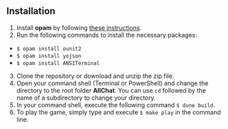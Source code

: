 ## Installation
1. Install **opam** by following [these instructions](https://opam.ocaml.org/doc/Install.html).
2. Run the following commands to install the necessary packages:
- `$ opam install ounit2`
- `$ opam install yojson`
- `$ opam install ANSITerminal`
3. Clone the repository or download and unzip the zip file.
4. Open your command shell (Terminal or PowerShell) and change the directory to the root folder **AllChat**. You can use `cd` followed by the name of a subdirectory to change your directory.
5. In your command shell, execute the following command `$ dune build`.
6. To play the game, simply type and execute `$ make play` in the command line.
